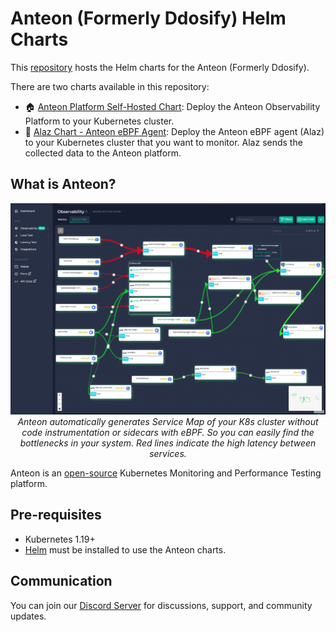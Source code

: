 # Anteon (Formerly Ddosify) Helm Charts

This [repository](https://github.com/getanteon/anteon-helm-charts) hosts the Helm charts for the Anteon (Formerly Ddosify).

There are two charts available in this repository:

- 🏠 [Anteon Platform Self-Hosted Chart](./charts/anteon/README.md): Deploy the Anteon Observability Platform to your Kubernetes cluster. 
- 🐝 [Alaz Chart - Anteon eBPF Agent](./charts/alaz/README.md): Deploy the Anteon eBPF agent (Alaz) to your Kubernetes cluster that you want to monitor. Alaz sends the collected data to the Anteon platform.

## What is Anteon?

<p align="center">
<img src="assets/anteon_service_map.png" alt="Anteon Kubernetes Monitoring Service Map" />
<i>Anteon automatically generates Service Map of your K8s cluster without code instrumentation or sidecars with eBPF. So you can easily find the bottlenecks in your system. Red lines indicate the high latency between services.</i>
</p>

Anteon is an [open-source](https://github.com/getanteon/anteon) Kubernetes Monitoring and Performance Testing platform.

## Pre-requisites

- Kubernetes 1.19+
- [Helm](https://helm.sh/docs/intro/install/) must be installed to use the Anteon charts.


## Communication

You can join our [Discord Server](https://discord.com/invite/9KdnrSUZQg) for discussions, support, and community updates.
